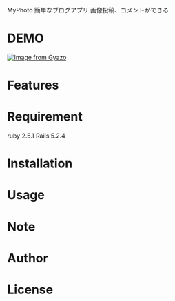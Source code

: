 MyPhoto
簡単なブログアプリ
画像投稿、コメントができる
 
# DEMO
 
[![Image from Gyazo](https://i.gyazo.com/711a7068bd299063250547df7b02948f.jpg)](https://gyazo.com/711a7068bd299063250547df7b02948f)
 
# Features
 

 
# Requirement
 ruby 2.5.1
 Rails 5.2.4

 

 
# Installation
 

 
# Usage
 

 
# Note
 
 
# Author
 

 
# License
